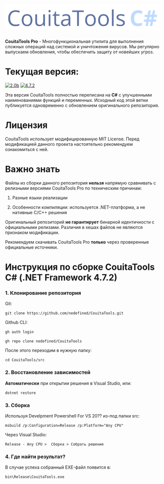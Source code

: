 # ![CouitaTools](CouitaTools.svg)

**CouitaTools Pro** - Многофункциональная утилита для выполнения сложных операций над системой и уничтожения вирусов. Мы регулярно выпускаем обновления, чтобы обеспечить защиту от новейших угроз. 

# Текущая версия:

[![2.0b](https://img.shields.io/badge/CouitaTools_Pro-2.0b-blue.svg)](https://github.com/CouitaCommunity/CouitaTools)
[![4.7.2](https://img.shields.io/badge/.NET-4.7.2-blue.svg)](https://dotnet.microsoft.com/en-us/download/dotnet-framework/net472)

Эта версия CouitaTools полностью переписана на **C#** с улучшенными наименованиями функций и переменных. Исходный код этой ветки публикуется одновременно с обновлением оригинального репозитория.

# Лицензия

CouitaTools использует модифицированную MIT License. Перед модификацией данного проекта настоятельно рекомендуем ознакомиться с ней.

# Важно знать
Файлы из сборки данного репозитория **нельзя** напрямую сравнивать с релизными версиями CouitaTools Pro по техническим причинам:

1. Разные языки реализации

2. Особенности компиляции: используется .NET-платформа, а не нативные C/C++ решения

Оригинальный репозиторий **не гарантирует** бинарной идентичности с официальными релизами.
Различия в хешах файлов не являются признаком модификации.

Рекомендуем скачивать CouitaTools Pro **только** через проверенные официальные источники.

# Инструкция по сборке CouitaTools C# (.NET Framework 4.7.2)
### 1. Клонирование репозитория

Git:
```shell
git clone https://github.com/nedefined/CouitaTools.git
```

Github CLI:
```shell
gh auth login
```
```shell
gh repo clone nedefined/CouitaTools
```
После этого переходим в нужную папку:
```
cd CouitaTools/src
```
### 2. Восстановление зависимостей
**Автоматически** при открытии решения в Visual Studio, или:
```shell
dotnet restore
```

### 3. Сборка
Используя Develpment Powershell For VS 20?? из-под папки src:
```shell
msbuild /p:Configuration=Release /p:Platform="Any CPU"
```

Через Visual Studio:
```
Release - Any CPU >  Сборка > Собрать решение
```
### 4. Где найти результат?
В случае успеха собранный EXE-файл появится в:
```
bin\Release\CouitaTools.exe
```
